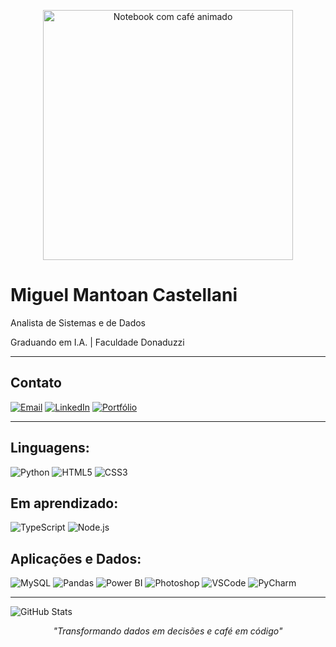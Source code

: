 <p align="center">
  <img src="https://cdn.dribbble.com/users/1854219/screenshots/14094651/media/ccd010d0a6d18c1adf77142be183a5d8.gif" width="400px" alt="Notebook com café animado" />
</p>

<h1>Miguel Mantoan Castellani</h1>
<p>Analista de Sistemas e de Dados</p>  
<p>Graduando em I.A. | Faculdade Donaduzzi</p>  

---

## Contato

[![Email](https://img.shields.io/badge/Email-Direto-informational?style=flat&logo=gmail)](mailto:seuemail@email.com)
[![LinkedIn](https://img.shields.io/badge/LinkedIn-Perfil-informational?style=flat&logo=linkedin)](https://linkedin.com/in/seuusuario)
[![Portfólio](https://img.shields.io/badge/Portfólio-Site-informational?style=flat&logo=dev.to)](https://seusite.dev)

---

## Linguagens:

![Python](https://img.shields.io/badge/-Python-333?style=flat&logo=python&logoColor=white)
![HTML5](https://img.shields.io/badge/-HTML5-333?style=flat&logo=html5&logoColor=white)
![CSS3](https://img.shields.io/badge/-CSS3-333?style=flat&logo=css3&logoColor=white)

## Em aprendizado:

![TypeScript](https://img.shields.io/badge/-TypeScript-333?style=flat&logo=typescript&logoColor=white)
![Node.js](https://img.shields.io/badge/-Node.js-333?style=flat&logo=nodedotjs&logoColor=white)

## Aplicações e Dados:

![MySQL](https://img.shields.io/badge/-MySQL-333?style=flat&logo=mysql&logoColor=white)
![Pandas](https://img.shields.io/badge/-Pandas-333?style=flat&logo=pandas&logoColor=white)
![Power BI](https://img.shields.io/badge/-Power%20BI-333?style=flat&logo=powerbi&logoColor=white)
![Photoshop](https://img.shields.io/badge/-Photoshop-333?style=flat&logo=adobephotoshop&logoColor=white)
![VSCode](https://img.shields.io/badge/-VSCode-333?style=flat&logo=visualstudiocode&logoColor=white)
![PyCharm](https://img.shields.io/badge/-PyCharm-333?style=flat&logo=pycharm&logoColor=white)

---

<p align="left">
  <img src="https://github-readme-stats.vercel.app/api?username=miguelcastell&show_icons=true&theme=onedark" alt="GitHub Stats" />
</p>

<p align="center">
  <i>"Transformando dados em decisões e café em código"</i>
</p>
